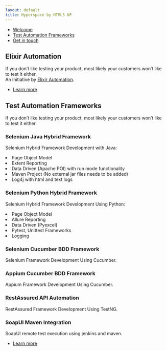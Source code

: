 ```yaml
---
layout: default
title: Hyperspace by HTML5 UP
---
```


<!-- Sidebar -->
<section id="sidebar">
	<div class="inner">
		<nav>
			<ul>
				<li><a href="#intro">Welcome</a></li>
				<li><a href="#two">Test Automation Frameworks</a></li>
				<li><a href="#three">Get in touch</a></li>
			</ul>
		</nav>
	</div>
</section>

<!-- Wrapper -->
<div id="wrapper">

<!-- Intro -->
<section id="intro" class="wrapper style1 fullscreen fade-up">
	<div class="inner">
		<h1>Elixir Automation</h1>
		<p>If you don’t like testing your product, most likely your customers won’t like to test it either.<br />
		An initiative by <a href="https://github.com/Abhilash04">Elixir Automation</a>.</p>
		<ul class="actions">
			<li><a href="#one" class="button scrolly">Learn more</a></li>
		</ul>
	</div>
</section>

<!-- Two -->
<section id="two" class="wrapper style3 fade-up">
	<div class="inner">
		<h2>Test Automation Frameworks</h2>
		<p>If you don’t like testing your product, most likely your customers won’t like to test it either.</p>
		<div class="features">
			<section>
				<span class="icon major fa-code"></span>
				<h3>Selenium Java Hybrid Framework</h3>
				<p>Selenium Hybrid Framework Development with Java:
				<li>Page Object Model</li>
				<li>Extent Reporting</li>
				<li>Data Driven (Apache POI) with run mode functionality</li>
				<li>Maven Project (No external jar files needs to be added)</li>
				<li>Log4j with html and text logs</li></p>
			</section>
			<section>
				<span class="icon major fa-lock"></span>
				<h3>Selenium Python Hybrid Framework</h3>
				<p>Selenium Hybrid Framework Development Using Python:
				<li>Page Object Model</li>
				<li>Allure Reporting</li>
				<li>Data Driven (Pyexcel)</li>
				<li>Pytest, Unittest Frameworks</li>
				<li>Logging</li>
				</p>
			</section>
			<section>
				<span class="icon major fa-cog"></span>
				<h3>Selenium Cucumber BDD Framework</h3>
				<p>Selenium Framework Development Using Cucumber.</p>
			</section>
			<section>
				<span class="icon major fa-desktop"></span>
				<h3>Appium Cucumber BDD Framework</h3>
				<p>Appium Framework Development Using Cucumber.</p>
			</section>
			<section>
				<span class="icon major fa-chain"></span>
				<h3>RestAssured API Automation</h3>
				<p>RestAssured Framework Development Using TestNG.</p>
			</section>
			<section>
				<span class="icon major fa-diamond"></span>
				<h3>SoapUI Maven Integration</h3>
				<p>SoapUI remote test execution using jenkins and maven.</p>
			</section>
		</div>
		<ul class="actions">
			<li><a href="#" class="button">Learn more</a></li>
		</ul>
	</div>
</section>
